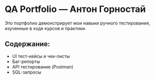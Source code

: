 # QA Portfolio — Антон Горностай

Это портфолио демонстрирует мои навыки ручного тестирования, изученные в ходе курсов и практики.

## Содержание:
- UI тест-кейсы и чек-листы
- Баг-репорты
- API тестирование (Postman)
- SQL-запросы
